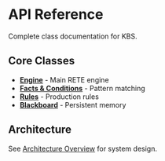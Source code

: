 # API Reference

Complete class documentation for KBS.

## Core Classes
- **[Engine](engine.md)** - Main RETE engine
- **[Facts & Conditions](facts.md)** - Pattern matching
- **[Rules](rules.md)** - Production rules
- **[Blackboard](blackboard.md)** - Persistent memory

## Architecture
See [Architecture Overview](../architecture/index.md) for system design.
